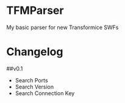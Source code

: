 # TFMParser
My basic parser for new Transformice SWFs

# Changelog
##v0.1
 - Search Ports
 - Search Version
 - Search Connection Key
